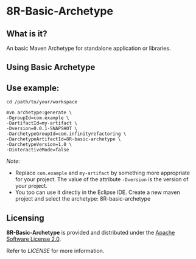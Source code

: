 # 8R-Basic-Archetype

## What is it?

An basic Maven Archetype for standalone application or libraries.

## Using Basic Archetype

## Use example:

```
cd /path/to/your/workspace

mvn archetype:generate \
-DgroupId=com.example \
-DartifactId=my-artifact \
-Dversion=0.0.1-SNAPSHOT \
-DarchetypeGroupId=com.infinityrefactoring \
-DarchetypeArtifactId=8R-basic-archetype \
-DarchetypeVersion=1.0 \
-DinteractiveMode=false
```
*Note*:

* Replace `com.example` and `my-artifact` by something more appropriate for your project. The value of the attribute `-Dversion` is the version of your project.
* You too can use it directly in the Eclipse IDE. Create a new maven project and select the archetype: 8R-basic-archetype

## Licensing

**8R-Basic-Archetype** is provided and distributed under the [Apache Software License 2.0](http://www.apache.org/licenses/LICENSE-2.0).

Refer to *LICENSE* for more information.
